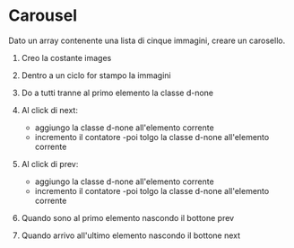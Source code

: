 # Carousel

Dato un array contenente una lista di cinque immagini, creare un carosello.

1. Creo la costante images

2. Dentro a un ciclo for stampo la immagini

3. Do a tutti tranne al primo elemento la classe d-none

4. Al click di next:
    - aggiungo la classe d-none all'elemento corrente
    - incremento il contatore
    -poi tolgo la classe d-none all'elemento corrente

5. Al click di prev:
    - aggiungo la classe d-none all'elemento corrente
    - incremento il contatore
    -poi tolgo la classe d-none all'elemento corrente    

6. Quando sono al primo elemento nascondo il bottone prev

7. Quando arrivo all'ultimo elemento nascondo il bottone next   
